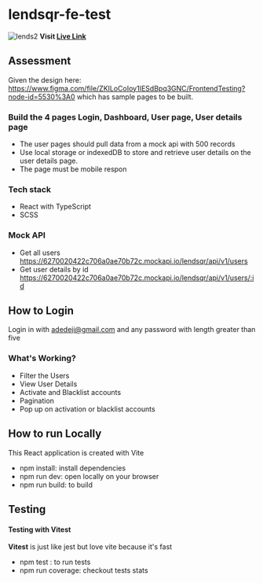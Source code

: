# lendsqr-fe-test

![lends2](https://user-images.githubusercontent.com/104834114/213447593-6b7d7cbf-8fe2-45fb-a97f-e824ddd2fc2a.jpg)
**Visit [Live Link](https://deni-wisdom-ochiche-lendsqr-fe-test.netlify.app/)**


## Assessment
Given the design here: https://www.figma.com/file/ZKILoCoIoy1IESdBpq3GNC/FrontendTesting?node-id=5530%3A0  which has sample pages to be built.

### Build the 4 pages Login, Dashboard, User page, User details page
- The user pages should pull data from a mock api with 500 records
- Use local storage or indexedDB to store and retrieve user details on the user details page.
- The page must be mobile respon

### Tech stack
- React with TypeScript
- SCSS

### Mock API
- Get all users https://6270020422c706a0ae70b72c.mockapi.io/lendsqr/api/v1/users 
- Get user details by id https://6270020422c706a0ae70b72c.mockapi.io/lendsqr/api/v1/users/:id

## How to Login
Login in with adedeji@gmail.com and any password with length greater than five

### What's Working?
- Filter the Users
- View User Details
- Activate and Blacklist accounts
- Pagination
- Pop up on activation or blacklist accounts

## How to run Locally
This React application is created with Vite

- npm install: install dependencies
- npm run dev: open locally on your browser
- npm run build: to build

## Testing
#### Testing with Vitest
**Vitest** is just like jest but love vite because it's fast
- npm test : to run tests
- npm run coverage: checkout tests stats
